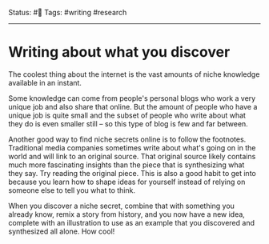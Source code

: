 Status: #🌱
Tags: #writing #research 
***
# Writing about what you discover

The coolest thing about the internet is the vast amounts of niche knowledge available in an instant.

Some knowledge can come from people's personal blogs who work a very unique job and also share that online. But the amount of people who have a unique job is quite small and the subset of people who write about what they do is even smaller still – so this type of blog is few and far between.

Another good way to find niche secrets online is to follow the footnotes. Traditional media companies sometimes write about what's going on in the world and will link to an original source. That original source likely contains much more fascinating insights than the piece that is synthesizing what they say. Try reading the original piece. This is also a good habit to get into because you learn how to shape ideas for yourself instead of relying on someone else to tell you what to think.

When you discover a niche secret, combine that with something you already know, remix a story from history, and you now have a new idea, complete with an illustration to use as an example that you discovered and synthesized all alone. How cool! 